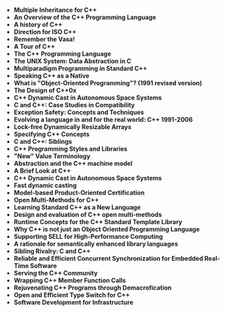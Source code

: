 <ul>
 <li><b><a target="_blank" href="https://github.com/manjunath5496/Bjarne-Stroustrup-Papers/blob/master/ru(1).pdf" style="text-decoration:none;">Multiple Inheritance for C++</a></b></li>
  
<li><b><a target="_blank" href="https://github.com/manjunath5496/Bjarne-Stroustrup-Papers/blob/master/ru(2).pdf" style="text-decoration:none;">An Overview of the C++ Programming Language</a></b></li>  
  
<li><b><a target="_blank" href="https://github.com/manjunath5496/Bjarne-Stroustrup-Papers/blob/master/ru(3).pdf" style="text-decoration:none;">A history of C++</a></b></li>
                               
 <li><b><a target="_blank" href="https://github.com/manjunath5496/Bjarne-Stroustrup-Papers/blob/master/ru(4).pdf" style="text-decoration:none;">Direction for ISO C++</a></b></li>                              
<li><b><a target="_blank" href="https://github.com/manjunath5496/Bjarne-Stroustrup-Papers/blob/master/ru(5).pdf" style="text-decoration:none;"> Remember the Vasa! </a></b></li>
 <li><b><a target="_blank" href="https://github.com/manjunath5496/Bjarne-Stroustrup-Papers/blob/master/ru(6).pdf" style="text-decoration:none;">A Tour of C++ </a></b></li>
                <li><b><a target="_blank" href="https://github.com/manjunath5496/Bjarne-Stroustrup-Papers/blob/master/ru(7).pdf" style="text-decoration:none;">The C++ Programming Language  </a></b></li>                                
          <li><b><a target="_blank" href="https://github.com/manjunath5496/Bjarne-Stroustrup-Papers/blob/master/ru(8).pdf" style="text-decoration:none;">The UNIX System: Data Abstraction in C </a></b></li>           

 <li><b><a target="_blank" href="https://github.com/manjunath5496/Bjarne-Stroustrup-Papers/blob/master/ru(9).pdf" style="text-decoration:none;">Multiparadigm Programming in Standard C++</a></b></li>
                <li><b><a target="_blank" href="https://github.com/manjunath5496/Bjarne-Stroustrup-Papers/blob/master/ru(10).pdf" style="text-decoration:none;">Speaking C++ as a Native </a></b></li>                                
          <li><b><a target="_blank" href="https://github.com/manjunath5496/Bjarne-Stroustrup-Papers/blob/master/ru(11).pdf" style="text-decoration:none;">What is "Object-Oriented Programming"? (1991 revised version) </a></b></li> 
          
          
  <li><b><a target="_blank" href="https://github.com/manjunath5496/Bjarne-Stroustrup-Papers/blob/master/ru(12).pdf" style="text-decoration:none;">The Design of C++0x</a></b></li>
  
<li><b><a target="_blank" href="https://github.com/manjunath5496/Bjarne-Stroustrup-Papers/blob/master/ru(13).pdf" style="text-decoration:none;">C++ Dynamic Cast in Autonomous Space Systems</a></b></li>  
  
<li><b><a target="_blank" href="https://github.com/manjunath5496/Bjarne-Stroustrup-Papers/blob/master/ru(14).pdf" style="text-decoration:none;">C and C++: Case Studies in Compatibility</a></b></li>
                               
 <li><b><a target="_blank" href="https://github.com/manjunath5496/Bjarne-Stroustrup-Papers/blob/master/ru(15).pdf" style="text-decoration:none;">Exception Safety: Concepts and Techniques</a></b></li>                              
<li><b><a target="_blank" href="https://github.com/manjunath5496/Bjarne-Stroustrup-Papers/blob/master/ru(16).pdf" style="text-decoration:none;"> Evolving a language in and for the real world: C++ 1991-2006 </a></b></li>
 <li><b><a target="_blank" href="https://github.com/manjunath5496/Bjarne-Stroustrup-Papers/blob/master/ru(17).pdf" style="text-decoration:none;">Lock-free Dynamically Resizable Arrays</a></b></li>
                <li><b><a target="_blank" href="https://github.com/manjunath5496/Bjarne-Stroustrup-Papers/blob/master/ru(18).pdf" style="text-decoration:none;">Specifying C++ Concepts  </a></b></li>                                
          <li><b><a target="_blank" href="https://github.com/manjunath5496/Bjarne-Stroustrup-Papers/blob/master/ru(19).pdf" style="text-decoration:none;">C and C++: Siblings </a></b></li>           

 <li><b><a target="_blank" href="https://github.com/manjunath5496/Bjarne-Stroustrup-Papers/blob/master/ru(20).pdf" style="text-decoration:none;">C++ Programming Styles and Libraries</a></b></li>
                <li><b><a target="_blank" href="https://github.com/manjunath5496/Bjarne-Stroustrup-Papers/blob/master/ru(21).pdf" style="text-decoration:none;">"New" Value Terminology </a></b></li>                                
          <li><b><a target="_blank" href="https://github.com/manjunath5496/Bjarne-Stroustrup-Papers/blob/master/ru(22).pdf" style="text-decoration:none;">Abstraction and the C++ machine model </a></b></li>          
          
          
  <li><b><a target="_blank" href="https://github.com/manjunath5496/Bjarne-Stroustrup-Papers/blob/master/ru(23).pdf" style="text-decoration:none;">A Brief Look at C++</a></b></li>
  
<li><b><a target="_blank" href="https://github.com/manjunath5496/Bjarne-Stroustrup-Papers/blob/master/ru(24).pdf" style="text-decoration:none;">C++ Dynamic Cast in Autonomous Space Systems</a></b></li>  
  
<li><b><a target="_blank" href="https://github.com/manjunath5496/Bjarne-Stroustrup-Papers/blob/master/ru(25).pdf" style="text-decoration:none;">Fast dynamic casting</a></b></li>
                               
 <li><b><a target="_blank" href="https://github.com/manjunath5496/Bjarne-Stroustrup-Papers/blob/master/ru(26).pdf" style="text-decoration:none;">Model-based Product-Oriented Certification</a></b></li>                              
<li><b><a target="_blank" href="https://github.com/manjunath5496/Bjarne-Stroustrup-Papers/blob/master/ru(27).pdf" style="text-decoration:none;"> Open Multi-Methods for C++ </a></b></li>
 <li><b><a target="_blank" href="https://github.com/manjunath5496/Bjarne-Stroustrup-Papers/blob/master/ru(28).pdf" style="text-decoration:none;">Learning Standard C++ as a New Language </a></b></li>
                <li><b><a target="_blank" href="https://github.com/manjunath5496/Bjarne-Stroustrup-Papers/blob/master/ru(29).pdf" style="text-decoration:none;">Design and evaluation of C++ open multi-methods </a></b></li>                                
          <li><b><a target="_blank" href="https://github.com/manjunath5496/Bjarne-Stroustrup-Papers/blob/master/ru(30).pdf" style="text-decoration:none;">Runtime Concepts for the C++ Standard Template Library </a></b></li>           

 <li><b><a target="_blank" href="https://github.com/manjunath5496/Bjarne-Stroustrup-Papers/blob/master/ru(31).pdf" style="text-decoration:none;">Why C++ is not just an Object Oriented Programming Language</a></b></li>
                <li><b><a target="_blank" href="https://github.com/manjunath5496/Bjarne-Stroustrup-Papers/blob/master/ru(32).pdf" style="text-decoration:none;">Supporting SELL for High-Performance Computing </a></b></li>                                
          <li><b><a target="_blank" href="https://github.com/manjunath5496/Bjarne-Stroustrup-Papers/blob/master/ru(33).pdf" style="text-decoration:none;">A rationale for semantically enhanced library languages </a></b></li> 
          
          
  <li><b><a target="_blank" href="https://github.com/manjunath5496/Bjarne-Stroustrup-Papers/blob/master/ru(34).pdf" style="text-decoration:none;">Sibling Rivalry: C and C++</a></b></li>
  
<li><b><a target="_blank" href="https://github.com/manjunath5496/Bjarne-Stroustrup-Papers/blob/master/ru(35).pdf" style="text-decoration:none;">Reliable and Efficient Concurrent Synchronization for Embedded Real-Time Software</a></b></li>  
  
<li><b><a target="_blank" href="https://github.com/manjunath5496/Bjarne-Stroustrup-Papers/blob/master/ru(36).pdf" style="text-decoration:none;">Serving the C++ Community</a></b></li>
                               
 <li><b><a target="_blank" href="https://github.com/manjunath5496/Bjarne-Stroustrup-Papers/blob/master/ru(37).pdf" style="text-decoration:none;">Wrapping C++ Member Function Calls</a></b></li>                              
        
<li><b><a target="_blank" href="https://github.com/manjunath5496/Bjarne-Stroustrup-Papers/blob/master/ru(38).pdf" style="text-decoration:none;">Rejuvenating C++ Programs through Demacrofication</a></b></li>  
  
<li><b><a target="_blank" href="https://github.com/manjunath5496/Bjarne-Stroustrup-Papers/blob/master/ru(39).pdf" style="text-decoration:none;">Open and Efficient Type Switch for C++</a></b></li>
                               
 <li><b><a target="_blank" href="https://github.com/manjunath5496/Bjarne-Stroustrup-Papers/blob/master/ru(40).pdf" style="text-decoration:none;">Software Development for Infrastructure</a></b></li> 




</ul>
